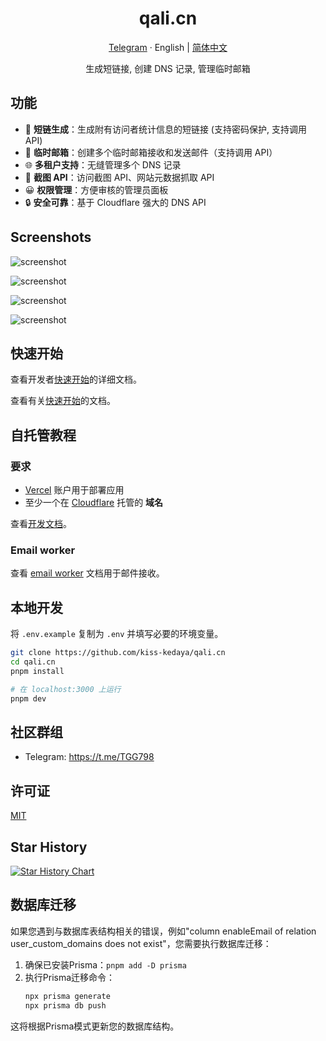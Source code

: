 <div align="center">
  <h1>qali.cn</h1>
  <p><a href="https://t.me/TGG798">Telegram</a> · English | <a href="/README-zh.md">简体中文</a></p>
  <p>生成短链接, 创建 DNS 记录, 管理临时邮箱</p>
  <!-- <img src="https://qali.cn/_static/images/light-preview.png"/> -->
</div>

## 功能

- 🔗 **短链生成**：生成附有访问者统计信息的短链接 (支持密码保护, 支持调用 API)
- 📮 **临时邮箱**：创建多个临时邮箱接收和发送邮件（支持调用 API）
- 🌐 **多租户支持**：无缝管理多个 DNS 记录
- 📸 **截图 API**：访问截图 API、网站元数据抓取 API
- 😀 **权限管理**：方便审核的管理员面板
- 🔒 **安全可靠**：基于 Cloudflare 强大的 DNS API

## Screenshots

![screenshot](https://qali.cn/_static/images/light-preview.png)

![screenshot](https://qali.cn/_static/images/example_01.png)

![screenshot](https://qali.cn/_static/images/example_02.png)

![screenshot](https://qali.cn/_static/images/example_03.png)

## 快速开始

查看开发者[快速开始](https://qali.cn/docs/developer/quick-start)的详细文档。

查看有关[快速开始](https://qali.cn/docs/quick-start)的文档。

## 自托管教程

### 要求

- [Vercel](https://vercel.com) 账户用于部署应用
- 至少一个在 [Cloudflare](https://dash.cloudflare.com/) 托管的 **域名**

查看[开发文档](https://qali.cn/docs/developer/installation)。

### Email worker

查看 [email worker](https://qali.cn/docs/developer/cloudflare-email-worker) 文档用于邮件接收。

## 本地开发

将 `.env.example` 复制为 `.env` 并填写必要的环境变量。

```bash
git clone https://github.com/kiss-kedaya/qali.cn
cd qali.cn
pnpm install

# 在 localhost:3000 上运行
pnpm dev
```

## 社区群组

- Telegram: https://t.me/TGG798

## 许可证

[MIT](/LICENSE.md)

## Star History

<a href="https://star-history.com/#kiss-kedaya/qali.cn&Date">
 <picture>
   <source media="(prefers-color-scheme: dark)" srcset="https://api.star-history.com/svg?repos=kiss-kedaya/qali.cn&type=Date&theme=dark" />
   <source media="(prefers-color-scheme: light)" srcset="https://api.star-history.com/svg?repos=kiss-kedaya/qali.cn&type=Date" />
   <img alt="Star History Chart" src="https://api.star-history.com/svg?repos=kiss-kedaya/qali.cn&type=Date" />
 </picture>
</a>

## 数据库迁移

如果您遇到与数据库表结构相关的错误，例如"column enableEmail of relation user_custom_domains does not exist"，您需要执行数据库迁移：

1. 确保已安装Prisma：`pnpm add -D prisma`
2. 执行Prisma迁移命令：
   ```bash
   npx prisma generate
   npx prisma db push
   ```

这将根据Prisma模式更新您的数据库结构。